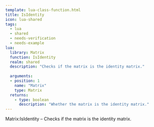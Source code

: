 ```yaml
---
template: lua-class-function.html
title: IsIdentity
icon: lua-shared
tags:
  - lua
  - shared
  - needs-verification
  - needs-example
lua:
  library: Matrix
  function: IsIdentity
  realm: shared
  description: "Checks if the matrix is the identity matrix."
  
  arguments:
  - position: 1
    name: "Matrix"
    type: Matrix
  returns:
    - type: boolean
      description: "Whether the matrix is the identity matrix."
---
```


<div class="lua__search__keywords">
Matrix:IsIdentity &#x2013; Checks if the matrix is the identity matrix.
</div>
